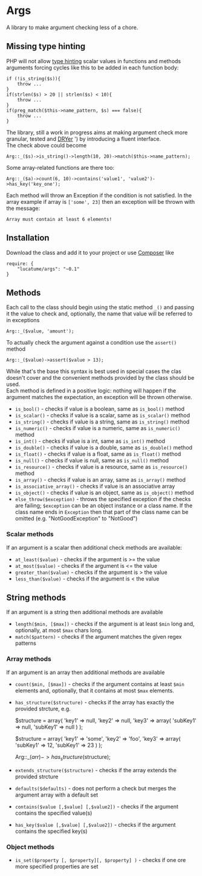 # Args

A library to make argument checking less of a chore.

## Missing type hinting
PHP will not allow [type hinting](http://php.net/manual/en/language.oop5.typehinting.php) scalar values in functions and methods arguments forcing cycles like this to be added in each function body:

    if (!is_string($s)){
        throw ...
    }
    if(strlen($s) > 20 || strlen($s) < 10){
        throw ...
    }
    if(preg_match($this->name_pattern, $s) === false){
        throw ...
    }

The library, still a work in progress aims at making argument check more granular, tested and [DRYer](http://en.wikipedia.org/wiki/Don't_repeat_yourself) ') by introducing a fluent interface.  
The check above could become

    Arg::_($s)->is_string()->length(10, 20)->match($this->name_pattern);

Some array-related functions are there too:

    Arg::_($a)->count(6, 10)->contains('value1', 'value2')->has_key('key_one');

Each method will throw an Exception if the condition is not satisfied. In the array example if array is `['some', 23]` then an exception will be thrown with the message:

    Array must contain at least 6 elements!

## Installation
Download the class and add it to your project or use [Composer](https://getcomposer.org/) like
    
    require: {
        "lucatume/args": "~0.1"
    }

## Methods
Each call to the class should begin using the static method `_()` and passing it the value to check and, optionally, the name that value will be referred to in exceptions

    Arg::_($value, 'amount');

To actually check the argument against a condition use the `assert()` method

    Arg::_($value)->assert($value > 13);

While that's the base this syntax is best used in special cases the clas doesn't cover and the convenient methods provided by the class should be used.  
Each method is defined in a positive logic: nothing will happen if the argument matches the expectation, an exception will be thrown otherwise.

* `is_bool()` - checks if value is a boolean, same as `is_bool()` method
* `is_scalar()` - checks if value is a scalar, same as `is_scalar()` method
* `is_string()` - checks if value is a string, same as `is_string()` method
* `is_numeric()` - checks if value is a numeric, same as `is_numeric()` method
* `is_int()` - checks if value is a int, same as `is_int()` method
* `is_double()` - checks if value is a double, same as `is_double()` method
* `is_float()` - checks if value is a float, same as `is_float()` method
* `is_null()` - checks if value is null, same as `is_null()` method
* `is_resource()` - checks if value is a resource, same as `is_resource()` method
* `is_array()` - checks if value is an array, same as `is_array()` method
* `is_associative_array()` - checks if value is an associative array
* `is_object()` - checks if value is an object, same as `is_object()` method
* `else_throw($exception)` - throws the specified exception if the checks are failing; `$exception` can be an object instance or a class name. If the class name ends in `Exception` then that part of the class name can be omitted (e.g. "NotGoodException" to "NotGood")

### Scalar methods
If an argument is a scalar then additional check methods are available:

* `at_least($value)` - checks if the argument is >= the value
* `at_most($value)` - checks if the argument is <= the value
* `greater_than($value)` - checks if the argument is > the value
* `less_than($value)` - checks if the argument is < the value

## String methods
If an argument is a string then additional methods are available

* `length($min, [$max])` - checks if the argument is at least `$min`  long and, optionally, at most `$max` chars long.
* `match($pattern)` - checks if the argument matches the given regex patterns

### Array methods
If an argument is an array then additional methods are available

* `count($min, [$max])` - checks if the argument contains at least `$min`  elements and, optionally, that it contains at most `$max` elements.
* `has_structure($structure)` - checks if the array has exactly the provided strcture, e.g.  
    
    $structure = array(
        'key1' => null,
        'key2' => null,
        'key3' => array(
            'subKey1' => null,
            'subKey1' => null 
        )
    );

    $structure = array(
        'key1' => 'some',
        'key2' => 'foo',
        'key3' => array(
            'subKey1' => 12,
            'subKey1' => 23 
        )
    );

    Arg::_($arr)->has_structure($structure);

* `extends_structure($structure)` - checks if the array extends the provided strcture
* `defaults($defaults)` - does not perform a check but merges the argument array with a default set
* `contains($value [,$value] [,$value2])` - checks if the argument contains the specified value(s)
* `has_key($value [,$value] [,$value2])` - checks if the argument contains the specified key(s)

### Object methods
* `is_set($property [, $property][, $property] )` - checks if one ore more specified properties are set
